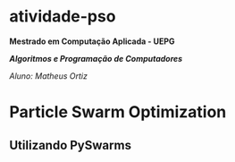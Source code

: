 # atividade-pso

**Mestrado em Computação Aplicada - UEPG**

***Algoritmos e Programação de Computadores***

*Aluno: Matheus Ortiz*

# Particle Swarm Optimization

## Utilizando PySwarms
